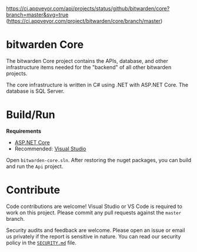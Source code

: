 https://ci.appveyor.com/api/projects/status/github/bitwarden/core?branch=master&svg=true 
(https://ci.appveyor.com/project/bitwarden/core/branch/master)

# bitwarden Core

The bitwarden Core project contains the APIs, database, and other infrastructure items needed for the "backend" of all other bitwarden projects.

The core infrastructure is written in C# using .NET with ASP.NET Core. The database is SQL Server.

# Build/Run

**Requirements**

- [ASP.NET Core](https://dot.net)
- Recommended: [Visual Studio](https://www.visualstudio.com/)

Open `bitwarden-core.sln`. After restoring the nuget packages, you can build and run the `Api` project.

# Contribute

Code contributions are welcome! Visual Studio or VS Code is required to work on this project. Please commit any pull requests against the `master` branch.

Security audits and feedback are welcome. Please open an issue or email us privately if the report is sensitive in nature. You can read our security policy in the [`SECURITY.md`](SECURITY.md) file.
